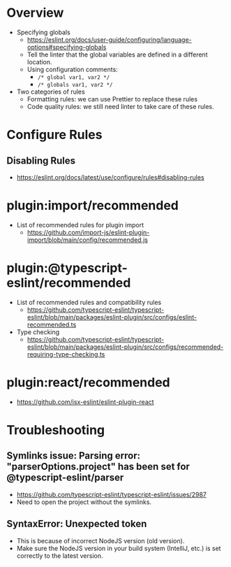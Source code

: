 # Overview

- Specifying globals
    + https://eslint.org/docs/user-guide/configuring/language-options#specifying-globals
    + Tell the linter that the global variables are defined in a
      different location.
    + Using configuration comments:
        * `/* global var1, var2 */`
        * `/* globals var1, var2 */`
- Two categories of rules
    + Formatting rules: we can use Prettier to replace these rules
    + Code quality rules: we still need linter to take care of these
      rules.

# Configure Rules

## Disabling Rules

- https://eslint.org/docs/latest/use/configure/rules#disabling-rules

# plugin:import/recommended

- List of recommended rules for plugin import
    + https://github.com/import-js/eslint-plugin-import/blob/main/config/recommended.js

# plugin:@typescript-eslint/recommended

- List of recommended rules and compatibility rules
    + https://github.com/typescript-eslint/typescript-eslint/blob/main/packages/eslint-plugin/src/configs/eslint-recommended.ts
- Type checking
    + https://github.com/typescript-eslint/typescript-eslint/blob/main/packages/eslint-plugin/src/configs/recommended-requiring-type-checking.ts

# plugin:react/recommended

- https://github.com/jsx-eslint/eslint-plugin-react

# Troubleshooting

## Symlinks issue: Parsing error: "parserOptions.project" has been set for @typescript-eslint/parser

- https://github.com/typescript-eslint/typescript-eslint/issues/2987
- Need to open the project without the symlinks.

## SyntaxError: Unexpected token

- This is because of incorrect NodeJS version (old version).
- Make sure the NodeJS version in your build system (IntelliJ, etc.) is
  set correctly to the latest version.
